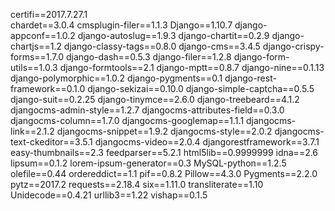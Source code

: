 certifi==2017.7.27.1<BR>
chardet==3.0.4
cmsplugin-filer==1.1.3
Django==1.10.7
django-appconf==1.0.2
django-autoslug==1.9.3
django-chartit==0.2.9
django-chartjs==1.2
django-classy-tags==0.8.0
django-cms==3.4.5
django-crispy-forms==1.7.0
django-dash==0.5.3
django-filer==1.2.8
django-form-utils==1.0.3
django-formtools==2.1
django-mptt==0.8.7
django-nine==0.1.13
django-polymorphic==1.0.2
django-pygments==0.1
django-rest-framework==0.1.0
django-sekizai==0.10.0
django-simple-captcha==0.5.5
django-suit==0.2.25
django-tinymce==2.6.0
django-treebeard==4.1.2
djangocms-admin-style==1.2.7
djangocms-attributes-field==0.3.0
djangocms-column==1.7.0
djangocms-googlemap==1.1.1
djangocms-link==2.1.2
djangocms-snippet==1.9.2
djangocms-style==2.0.2
djangocms-text-ckeditor==3.5.1
djangocms-video==2.0.4
djangorestframework==3.7.1
easy-thumbnails==2.3
feedparser==5.2.1
html5lib==0.9999999
idna==2.6
lipsum==0.1.2
lorem-ipsum-generator==0.3
MySQL-python==1.2.5
olefile==0.44
ordereddict==1.1
pif==0.8.2
Pillow==4.3.0
Pygments==2.2.0
pytz==2017.2
requests==2.18.4
six==1.11.0
transliterate==1.10
Unidecode==0.4.21
urllib3==1.22
vishap==0.1.5
